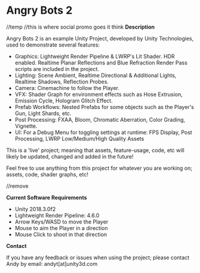 # Angry Bots 2
//temp
//this is where social promo goes it think
**Description**

Angry Bots 2 is an example Unity Project, developed by Unity Technologies, used to demonstrate several features:

- Graphics: Lightweight Render Pipeline & LWRP's Lit Shader. HDR enabled. Realtime Planar Reflections and Blue Refraction Render Pass scripts are included in the project.
- Lighting: Scene Ambient, Realtime Directional & Additional Lights, Realtime Shadows, Reflection Probes.
- Camera: Cinemachine to follow the Player.
- VFX: Shader Graph for environment effects such as Hose Extrusion, Emission Cycle, Hologram Glitch Effect.
- Prefab Workflows: Nested Prefabs for some objects such as the Player's Gun, Light Shards, etc.
- Post Processing: FXAA, Bloom, Chromatic Aberration, Color Grading, Vignette.
- UI: For a Debug Menu for toggling settings at runtime: FPS Display, Post Processing, LWRP Low/Medium/High Quality Assets

This is a 'live' project; meaning that assets, feature-usage, code, etc will likely be updated, changed and added in the future!

Feel free to use anything from this project for whatever you are working on; assets, code, shader graphs, etc!

//remove

**Current Software Requirements**

- Unity 2018.3.0f2
- Lightweight Render Pipeline: 4.6.0
- Arrow Keys/WASD to move the Player
- Mouse to aim the Player in a direction
- Mouse Click to shoot in that direction


**Contact**

If you have any feedback or issues when using the project; please contact Andy by email: andyt[at]unity3d.com
